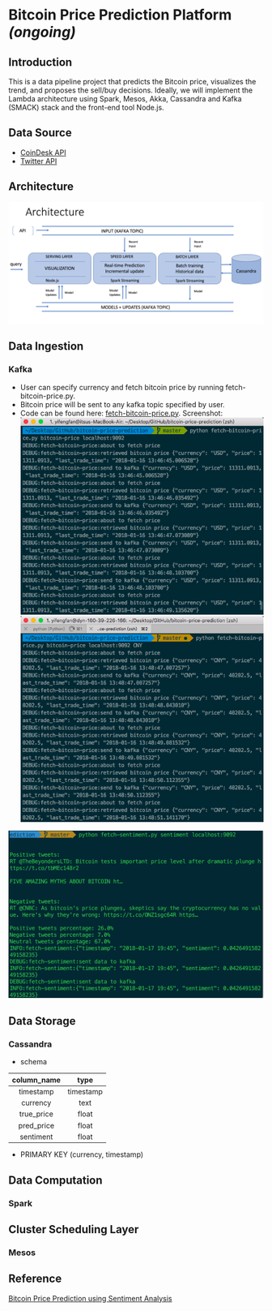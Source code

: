 Bitcoin Price Prediction Platform *(ongoing)*
================

Introduction
------------

This is a data pipeline project that predicts the Bitcoin price, visualizes the trend, and proposes the sell/buy decisions. Ideally, we will implement the Lambda architecture using Spark, Mesos, Akka, Cassandra and Kafka (SMACK) stack and the front-end tool Node.js.

Data Source
-----------

-   [CoinDesk API](https://www.coindesk.com/api/)
-   [Twitter API](https://github.com/tweepy/tweepy/)

Architecture
------------

![](images/architecture.png)

Data Ingestion
--------------

### Kafka

-   User can specify currency and fetch bitcoin price by running fetch-bitcoin-price.py.
-   Bitcoin price will be sent to any kafka topic specified by user.
-   Code can be found here: [fetch-bitcoin-price.py](fetch-bitcoin-price.py). Screenshot: ![](images/data-producer.png) ![](images/data-producer-2.png)

![](images/sentiments.png)

Data Storage
------------

### Cassandra

-   schema

| column\_name |    type   |
|:------------:|:---------:|
|   timestamp  | timestamp |
|   currency   |    text   |
|  true\_price |   float   |
|  pred\_price |   float   |
|   sentiment  |   float   |

-   PRIMARY KEY (currency, timestamp)

Data Computation
----------------

### Spark

Cluster Scheduling Layer
------------------------

### Mesos

Reference
---------

[Bitcoin Price Prediction using Sentiment Analysis](http://www.ee.columbia.edu/~cylin/course/bigdata/projects/)
